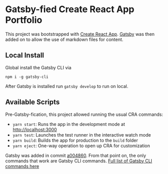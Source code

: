 # Gatsby-fied Create React App Portfolio

This project was bootstrapped with [Create React App](https://github.com/facebook/create-react-app). [Gatsby](https://www.gatsbyjs.com/) was then added on to allow the use of markdown files for content.

## Local Install
Global install the Gatsby CLI via

`npm i -g gatsby-cli`

After Gatsby is installed run `gatsby develop` to run on local.

## Available Scripts

Pre-Gatsby-fication, this project allowed running the usual CRA commands:
- `yarn start`: Runs the app in the development mode at [http://localhost:3000](http://localhost:3000)
- `yarn test`: Launches the test runner in the interactive watch mode
- `yarn build`: Builds the app for production to the `build` folder
- `yarn eject`: One-way operation to open up CRA for customization

Gatsby was added in commit [a004860](https://github.com/RasyadiAbdoellah/react-portfolio/commit/a004860793ba26b08e56046a247fc1b107a1855b). From that point on, the only commands that work are Gatsby CLI commands. [Full list of Gatsby CLI commands here](https://www.gatsbyjs.com/docs/reference/gatsby-cli/)


